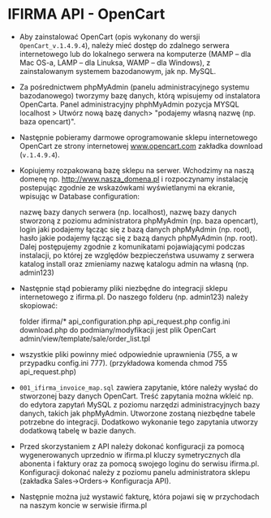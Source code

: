 IFIRMA API - OpenCart
=====================

- Aby zainstalować OpenCart (opis wykonany do wersji `OpenCart_v.1.4.9.4`), należy mieć dostęp do zdalnego serwera internetowego lub do lokalnego serwera na komputerze (MAMP – dla Mac OS-a, LAMP – dla Linuksa, WAMP – dla Windows), z zainstalowanym systemem bazodanowym, jak np. MySQL.

- Za pośrednictwem phpMyAdmin (panelu administracyjnego systemu bazodanowego) tworzymy bazę danych, którą wpisujemy od instalatora OpenCarta. Panel administracyjny phphMyAdmin pozycja MYSQL localhost > Utwórz nową bazę danych> "podajemy własną nazwę (np. baza opencart)".

- Następnie pobieramy darmowe oprogramowanie sklepu internetowego OpenCart ze strony internetowej www.opencart.com zakładka download (`v.1.4.9.4`).

- Kopiujemy rozpakowaną bazę sklepu na serwer. Wchodzimy na naszą domenę np. http://www.nasza_domena.pl i rozpoczynamy instalację postepując zgodnie ze wskazówkami wyświetlanymi na ekranie, wpisując w Database configuration:

	nazwę bazy danych serwera (np. localhost),
	nazwę bazy danych stworzoną z poziomu administratora phpMyAdmin (np. baza opencart),
	login jaki podajemy łącząc się z bazą danych phpMyAdmin (np. root),
	hasło jakie podajemy łącząc się z bazą danych phpMyAdmin (np. root).
Dalej postępujemy zgodnie z komunikatami pojawiającymi podczas instalacji, po której ze względów bezpieczeństwa usuwamy z serwera katalog install oraz zmieniamy nazwę katalogu admin na własną (np. admin123)

- Następnie stąd pobieramy pliki niezbędne do integracji sklepu internetowego z ifirma.pl. Do naszego folderu (np. admin123) należy skopiować:

	folder ifirma/*
	api_configuration.php
	api_request.php
	config.ini
	download.php
	do podmiany/modyfikacji jest plik OpenCart admin/view/template/sale/order_list.tpl

- wszystkie pliki powinny mieć odpowiednie uprawnienia (755, a w przypadku config.ini 777). (przykładowa komenda chmod 755 api_request.php)

- `001_ifirma_invoice_map.sql` zawiera zapytanie, które należy wysłać do stworzonej bazy danych OpenCart. Treść zapytania można wkleić np. do edytora zapytań MySQL z poziomu narzędzi administracyjnych bazy danych, takich jak phpMyAdmin. Utworzone zostaną niezbędne tabele potrzebne do integracji. Dodatkowo wykonanie tego zapytania utworzy dodatkową tabelę w bazie danych.

- Przed skorzystaniem z API należy dokonać konfiguracji za pomocą wygenerowanych uprzednio w ifirma.pl kluczy symetrycznych dla abonenta i faktury oraz za pomocą swojego loginu do serwisu ifirma.pl. Konfiguracji dokonać należy z poziomu panelu administratora sklepu (zakładka Sales->Orders-> Konfiguracja API).

- Następnie można już wystawić fakturę, która pojawi się w przychodach na naszym koncie w serwisie ifirma.pl
